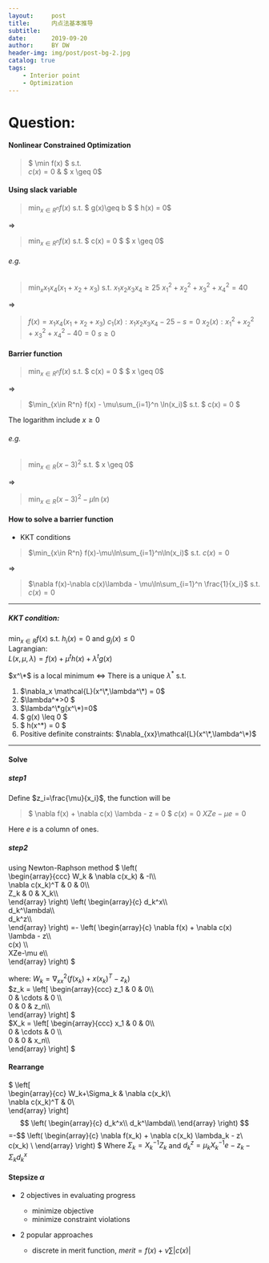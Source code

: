```yaml
---
layout:     post
title:      内点法基本推导
subtitle:   
date:       2019-09-20
author:     BY DW
header-img: img/post/post-bg-2.jpg
catalog: true
tags:
    - Interior point
    - Optimization
---
```


# Question:  
#### Nonlinear Constrained Optimization
>$ \min f(x) $
s.t.  
$c(x)=0$ & $ x \geq 0$  

#### Using slack variable  

>$\min_{x\in R^n} f(x)$
s.t.
$ g(x)\geq b $
$ h(x) = 0$ 

$\Rightarrow$

>$\min_{x\in R^n} f(x)$
s.t.
$ c(x) = 0 $
$ x \geq 0$ 

###### e.g.
> $\min_x x_1 x_4(x_1+x_2+x_3)$
s.t.
$x_1 x_2 x_3 x_4 \geq 25$
$x_1^2 + x_2^2 + x_3^2 + x_4^2 = 40$

$\Rightarrow$

> $f(x) = x_1 x_4(x_1+x_2+x_3)$
$c_1(x) : x_1 x_2 x_3 x_4 - 25 - s = 0$
$x_2(x) : x_1^2 + x_2^2 + x_3^2 + x_4^2 - 40 = 0$
$s \geq 0$

#### Barrier function
>$\min_{x\in R^n} f(x)$
s.t.
$ c(x) = 0 $
$ x \geq 0$ 

$\Rightarrow$

>$\min_{x\in R^n} f(x) - \mu\sum_{i=1}^n \ln(x_i)$
s.t.
$ c(x) = 0 $

The logarithm include $x\geq 0$

###### e.g.
>$\min_{x\in R} (x-3)^2$
s.t.
$ x \geq 0$

$\Rightarrow$

>$\min_{x\in R} (x-3)^2 - \mu\ln(x)$

#### How to solve a barrier function  
+ KKT conditions  

> $\min_{x\in R^n} f(x)-\mu\ln\sum_{i=1}^n\ln(x_i)$
s.t.
$c(x)=0$

$\Rightarrow$

> $\nabla f(x)-\nabla c(x)\lambda - \mu\ln\sum_{i=1}^n \frac{1}{x_i}$
s.t.
$c(x)=0$  
  
***  

##### KKT condition:  
$\min_{x\in R} f(x)$ s.t. $h_i(x)=0$ and $g_j(x)\leq 0$  
Lagrangian:  
$L(x,\mu,\lambda) = f(x)+\mu^th(x) + \lambda^t g(x)$  

$x^\*$ is a local minimum $\Leftrightarrow$ There is a unique $\lambda^*$ s.t.   
1. $\nabla_x \mathcal{L}(x^\*,\lambda^\*) = 0$
2. $\lambda^\*>0 $
3. $\lambda^\*g(x^\*)=0$
4. $ g(x) \leq 0 $
5. $ h(x^\*) = 0 $
6. Positive definite constraints: $\nabla_{xx}\mathcal{L}(x^\*,\lambda^\*)$  

---

#### Solve 
##### step1
Define $z_i=\frac{\mu}{x_i}$, the function will be
>$ \nabla f(x) + \nabla c(x) \lambda - z = 0 $
$c(x) = 0$
$XZe-\mu e = 0$

Here $e$ is a column of ones.

##### step2
using Newton-Raphson method
$
\left(              
  \begin{array}{ccc}
    W_k & \nabla c(x_k) & -I\\\\  
    \nabla c(x_k)^T & 0 & 0\\\\  
    Z_k & 0 & X_k\\\\  
  \end{array}
\right)
\left(
    \begin{array}{c}
    d_k^x\\\\  
    d_k^\lambda\\\\  
    d_k^z\\\\  
    \end{array}
\right)
 =-
\left(
    \begin{array}{c}
    \nabla f(x) + \nabla c(x) \lambda - z\\\\  
    c(x) \\\\  
    XZe-\mu e\\\\  
    \end{array}
\right)
$  

where:
$W_k = \nabla_{xx}^2 (f(x_k)+x(x_k)^T -z_k)$  
$z_k = 
\left[
    \begin{array}{ccc}
    z_1 & 0 & 0\\\\  
    0 & \cdots & 0 \\\\  
    0 & 0 & z_n\\\\  
    \end{array}
\right]
$  
$X_k = 
\left[
    \begin{array}{ccc}
    x_1 & 0 & 0\\\\  
    0 & \cdots & 0 \\\\  
    0 & 0 & x_n\\\\  
    \end{array}
\right]
$
  
#### Rearrange
$
\left[                 
  \begin{array}{cc}
    W_k+\Sigma_k & \nabla c(x_k)\\  
    \nabla c(x_k)^T & 0\\  
  \end{array}
\right]
$$
\left(
    \begin{array}{c}
    d_k^x\\
    d_k^\lambda\\
    \end{array}
\right)
$$=-$$
\left(
    \begin{array}{c}
    \nabla f(x_k) + \nabla c(x_k) \lambda_k - z\\
    c(x_k) \\
    \end{array}
\right)
$
Where $\Sigma_k = X_k^{-1}Z_k$
and $d_k^z = \mu_kX_k^{-1}e-z_k-\Sigma_kd_k^x$

#### Stepsize $\alpha$
+ 2 objectives in evaluating progress
  * minimize objective
  * minimize constraint violations

+ 2 popular approaches
  * discrete in merit function, $merit =f(x)+\nu \sum|c(x)|$